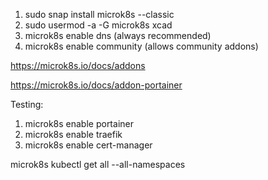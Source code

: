

1. sudo snap install microk8s --classic
2. sudo usermod -a -G microk8s xcad
3. microk8s enable dns  (always recommended)
4. microk8s enable community  (allows community addons)

https://microk8s.io/docs/addons

https://microk8s.io/docs/addon-portainer


Testing:
1. microk8s enable portainer
2. microk8s enable traefik
3. microk8s enable cert-manager



microk8s kubectl get all --all-namespaces

